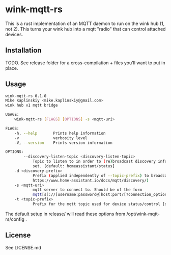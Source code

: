 # wink-mqtt-rs

This is a rust implementation of an MQTT daemon to run on the wink hub (1, not 2). This turns your wink hub into a mqtt "radio" that can control attached devices.

## Installation

TODO. See release folder for a cross-compilation + files you'll want to put in place.

## Usage
```bash
wink-mqtt-rs 0.1.0
Mike Kaplinskiy <mike.kaplinskiy@gmail.com>
wink hub v1 mqtt bridge

USAGE:
    wink-mqtt-rs [FLAGS] [OPTIONS] -s <mqtt-uri>

FLAGS:
    -h, --help       Prints help information
    -v               verbosity level
    -V, --version    Prints version information

OPTIONS:
        --discovery-listen-topic <discovery-listen-topic>
            Topic to listen to in order to (re)broadcast discovery information. Only applies if --discovery-prefix is
            set. [default: homeassistant/status]
    -d <discovery-prefix>
            Prefix (applied independently of --topic-prefix) to broadcast mqtt discovery information (see
            https://www.home-assistant.io/docs/mqtt/discovery/)
    -s <mqtt-uri>
            mqtt server to connect to. Should be of the form
            mqtt[s]://[username:password@]host:port/[?connection_options]
    -t <topic-prefix>
            Prefix for the mqtt topic used for device status/control [default: home/wink/]
```

The default setup in release/ will read these options from /opt/wink-mqtt-rs/config .

## License

See LICENSE.md